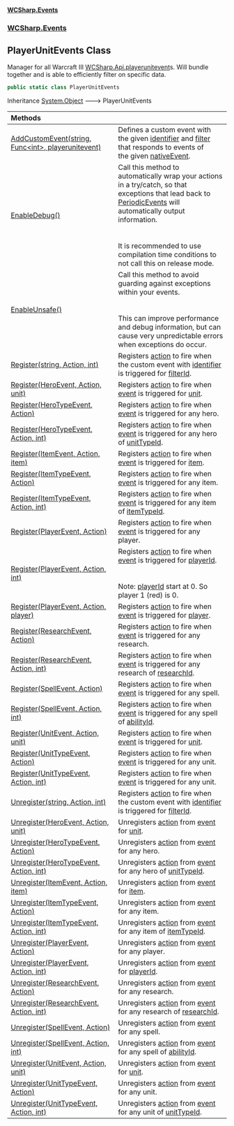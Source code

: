 #### [WCSharp.Events](README.md 'README')
### [WCSharp.Events](WCSharp.Events.md 'WCSharp.Events')

## PlayerUnitEvents Class

Manager for all Warcraft III [WCSharp.Api.playerunitevent](https://docs.microsoft.com/en-us/dotnet/api/WCSharp.Api.playerunitevent 'WCSharp.Api.playerunitevent')s. Will bundle together and is able to efficiently filter on specific data.

```csharp
public static class PlayerUnitEvents
```

Inheritance [System.Object](https://docs.microsoft.com/en-us/dotnet/api/System.Object 'System.Object') &#129106; PlayerUnitEvents

| Methods | |
| :--- | :--- |
| [AddCustomEvent(string, Func&lt;int&gt;, playerunitevent)](WCSharp.Events.PlayerUnitEvents.AddCustomEvent(string,System.Func_int_,WCSharp.Api.playerunitevent).md 'WCSharp.Events.PlayerUnitEvents.AddCustomEvent(string, System.Func<int>, WCSharp.Api.playerunitevent)') | Defines a custom event with the given [identifier](WCSharp.Events.PlayerUnitEvents.AddCustomEvent(string,System.Func_int_,WCSharp.Api.playerunitevent).md#WCSharp.Events.PlayerUnitEvents.AddCustomEvent(string,System.Func_int_,WCSharp.Api.playerunitevent).identifier 'WCSharp.Events.PlayerUnitEvents.AddCustomEvent(string, System.Func<int>, WCSharp.Api.playerunitevent).identifier') and [filter](WCSharp.Events.PlayerUnitEvents.AddCustomEvent(string,System.Func_int_,WCSharp.Api.playerunitevent).md#WCSharp.Events.PlayerUnitEvents.AddCustomEvent(string,System.Func_int_,WCSharp.Api.playerunitevent).filter 'WCSharp.Events.PlayerUnitEvents.AddCustomEvent(string, System.Func<int>, WCSharp.Api.playerunitevent).filter') that responds to events of<br/>the given [nativeEvent](WCSharp.Events.PlayerUnitEvents.AddCustomEvent(string,System.Func_int_,WCSharp.Api.playerunitevent).md#WCSharp.Events.PlayerUnitEvents.AddCustomEvent(string,System.Func_int_,WCSharp.Api.playerunitevent).nativeEvent 'WCSharp.Events.PlayerUnitEvents.AddCustomEvent(string, System.Func<int>, WCSharp.Api.playerunitevent).nativeEvent'). |
| [EnableDebug()](WCSharp.Events.PlayerUnitEvents.EnableDebug().md 'WCSharp.Events.PlayerUnitEvents.EnableDebug()') | Call this method to automatically wrap your actions in a try/catch, so that exceptions that lead back to [PeriodicEvents](WCSharp.Events.PeriodicEvents.md 'WCSharp.Events.PeriodicEvents') will automatically output<br/>information.<br/><br/><br/>It is recommended to use compilation time conditions to not call this on release mode. |
| [EnableUnsafe()](WCSharp.Events.PlayerUnitEvents.EnableUnsafe().md 'WCSharp.Events.PlayerUnitEvents.EnableUnsafe()') | Call this method to avoid guarding against exceptions within your events.<br/><br/><br/>This can improve performance and debug information, but can cause very unpredictable errors when exceptions do occur. |
| [Register(string, Action, int)](WCSharp.Events.PlayerUnitEvents.Register(string,System.Action,int).md 'WCSharp.Events.PlayerUnitEvents.Register(string, System.Action, int)') | Registers [action](WCSharp.Events.PlayerUnitEvents.Register(string,System.Action,int).md#WCSharp.Events.PlayerUnitEvents.Register(string,System.Action,int).action 'WCSharp.Events.PlayerUnitEvents.Register(string, System.Action, int).action') to fire when the custom event with [identifier](WCSharp.Events.PlayerUnitEvents.Register(string,System.Action,int).md#WCSharp.Events.PlayerUnitEvents.Register(string,System.Action,int).identifier 'WCSharp.Events.PlayerUnitEvents.Register(string, System.Action, int).identifier') is triggered for [filterId](WCSharp.Events.PlayerUnitEvents.Register(string,System.Action,int).md#WCSharp.Events.PlayerUnitEvents.Register(string,System.Action,int).filterId 'WCSharp.Events.PlayerUnitEvents.Register(string, System.Action, int).filterId'). |
| [Register(HeroEvent, Action, unit)](WCSharp.Events.PlayerUnitEvents.Register(WCSharp.Events.HeroEvent,System.Action,WCSharp.Api.unit).md 'WCSharp.Events.PlayerUnitEvents.Register(WCSharp.Events.HeroEvent, System.Action, WCSharp.Api.unit)') | Registers [action](WCSharp.Events.PlayerUnitEvents.Register(WCSharp.Events.HeroEvent,System.Action,WCSharp.Api.unit).md#WCSharp.Events.PlayerUnitEvents.Register(WCSharp.Events.HeroEvent,System.Action,WCSharp.Api.unit).action 'WCSharp.Events.PlayerUnitEvents.Register(WCSharp.Events.HeroEvent, System.Action, WCSharp.Api.unit).action') to fire when [event](WCSharp.Events.PlayerUnitEvents.Register(WCSharp.Events.HeroEvent,System.Action,WCSharp.Api.unit).md#WCSharp.Events.PlayerUnitEvents.Register(WCSharp.Events.HeroEvent,System.Action,WCSharp.Api.unit).event 'WCSharp.Events.PlayerUnitEvents.Register(WCSharp.Events.HeroEvent, System.Action, WCSharp.Api.unit).event') is triggered for [unit](WCSharp.Events.PlayerUnitEvents.Register(WCSharp.Events.HeroEvent,System.Action,WCSharp.Api.unit).md#WCSharp.Events.PlayerUnitEvents.Register(WCSharp.Events.HeroEvent,System.Action,WCSharp.Api.unit).unit 'WCSharp.Events.PlayerUnitEvents.Register(WCSharp.Events.HeroEvent, System.Action, WCSharp.Api.unit).unit'). |
| [Register(HeroTypeEvent, Action)](WCSharp.Events.PlayerUnitEvents.Register(WCSharp.Events.HeroTypeEvent,System.Action).md 'WCSharp.Events.PlayerUnitEvents.Register(WCSharp.Events.HeroTypeEvent, System.Action)') | Registers [action](WCSharp.Events.PlayerUnitEvents.Register(WCSharp.Events.HeroTypeEvent,System.Action).md#WCSharp.Events.PlayerUnitEvents.Register(WCSharp.Events.HeroTypeEvent,System.Action).action 'WCSharp.Events.PlayerUnitEvents.Register(WCSharp.Events.HeroTypeEvent, System.Action).action') to fire when [event](WCSharp.Events.PlayerUnitEvents.Register(WCSharp.Events.HeroTypeEvent,System.Action).md#WCSharp.Events.PlayerUnitEvents.Register(WCSharp.Events.HeroTypeEvent,System.Action).event 'WCSharp.Events.PlayerUnitEvents.Register(WCSharp.Events.HeroTypeEvent, System.Action).event') is triggered for any hero. |
| [Register(HeroTypeEvent, Action, int)](WCSharp.Events.PlayerUnitEvents.Register(WCSharp.Events.HeroTypeEvent,System.Action,int).md 'WCSharp.Events.PlayerUnitEvents.Register(WCSharp.Events.HeroTypeEvent, System.Action, int)') | Registers [action](WCSharp.Events.PlayerUnitEvents.Register(WCSharp.Events.HeroTypeEvent,System.Action,int).md#WCSharp.Events.PlayerUnitEvents.Register(WCSharp.Events.HeroTypeEvent,System.Action,int).action 'WCSharp.Events.PlayerUnitEvents.Register(WCSharp.Events.HeroTypeEvent, System.Action, int).action') to fire when [event](WCSharp.Events.PlayerUnitEvents.Register(WCSharp.Events.HeroTypeEvent,System.Action,int).md#WCSharp.Events.PlayerUnitEvents.Register(WCSharp.Events.HeroTypeEvent,System.Action,int).event 'WCSharp.Events.PlayerUnitEvents.Register(WCSharp.Events.HeroTypeEvent, System.Action, int).event') is triggered for any hero of [unitTypeId](WCSharp.Events.PlayerUnitEvents.Register(WCSharp.Events.HeroTypeEvent,System.Action,int).md#WCSharp.Events.PlayerUnitEvents.Register(WCSharp.Events.HeroTypeEvent,System.Action,int).unitTypeId 'WCSharp.Events.PlayerUnitEvents.Register(WCSharp.Events.HeroTypeEvent, System.Action, int).unitTypeId'). |
| [Register(ItemEvent, Action, item)](WCSharp.Events.PlayerUnitEvents.Register(WCSharp.Events.ItemEvent,System.Action,WCSharp.Api.item).md 'WCSharp.Events.PlayerUnitEvents.Register(WCSharp.Events.ItemEvent, System.Action, WCSharp.Api.item)') | Registers [action](WCSharp.Events.PlayerUnitEvents.Register(WCSharp.Events.ItemEvent,System.Action,WCSharp.Api.item).md#WCSharp.Events.PlayerUnitEvents.Register(WCSharp.Events.ItemEvent,System.Action,WCSharp.Api.item).action 'WCSharp.Events.PlayerUnitEvents.Register(WCSharp.Events.ItemEvent, System.Action, WCSharp.Api.item).action') to fire when [event](WCSharp.Events.PlayerUnitEvents.Register(WCSharp.Events.ItemEvent,System.Action,WCSharp.Api.item).md#WCSharp.Events.PlayerUnitEvents.Register(WCSharp.Events.ItemEvent,System.Action,WCSharp.Api.item).event 'WCSharp.Events.PlayerUnitEvents.Register(WCSharp.Events.ItemEvent, System.Action, WCSharp.Api.item).event') is triggered for [item](WCSharp.Events.PlayerUnitEvents.Register(WCSharp.Events.ItemEvent,System.Action,WCSharp.Api.item).md#WCSharp.Events.PlayerUnitEvents.Register(WCSharp.Events.ItemEvent,System.Action,WCSharp.Api.item).item 'WCSharp.Events.PlayerUnitEvents.Register(WCSharp.Events.ItemEvent, System.Action, WCSharp.Api.item).item'). |
| [Register(ItemTypeEvent, Action)](WCSharp.Events.PlayerUnitEvents.Register(WCSharp.Events.ItemTypeEvent,System.Action).md 'WCSharp.Events.PlayerUnitEvents.Register(WCSharp.Events.ItemTypeEvent, System.Action)') | Registers [action](WCSharp.Events.PlayerUnitEvents.Register(WCSharp.Events.ItemTypeEvent,System.Action).md#WCSharp.Events.PlayerUnitEvents.Register(WCSharp.Events.ItemTypeEvent,System.Action).action 'WCSharp.Events.PlayerUnitEvents.Register(WCSharp.Events.ItemTypeEvent, System.Action).action') to fire when [event](WCSharp.Events.PlayerUnitEvents.Register(WCSharp.Events.ItemTypeEvent,System.Action).md#WCSharp.Events.PlayerUnitEvents.Register(WCSharp.Events.ItemTypeEvent,System.Action).event 'WCSharp.Events.PlayerUnitEvents.Register(WCSharp.Events.ItemTypeEvent, System.Action).event') is triggered for any item. |
| [Register(ItemTypeEvent, Action, int)](WCSharp.Events.PlayerUnitEvents.Register(WCSharp.Events.ItemTypeEvent,System.Action,int).md 'WCSharp.Events.PlayerUnitEvents.Register(WCSharp.Events.ItemTypeEvent, System.Action, int)') | Registers [action](WCSharp.Events.PlayerUnitEvents.Register(WCSharp.Events.ItemTypeEvent,System.Action,int).md#WCSharp.Events.PlayerUnitEvents.Register(WCSharp.Events.ItemTypeEvent,System.Action,int).action 'WCSharp.Events.PlayerUnitEvents.Register(WCSharp.Events.ItemTypeEvent, System.Action, int).action') to fire when [event](WCSharp.Events.PlayerUnitEvents.Register(WCSharp.Events.ItemTypeEvent,System.Action,int).md#WCSharp.Events.PlayerUnitEvents.Register(WCSharp.Events.ItemTypeEvent,System.Action,int).event 'WCSharp.Events.PlayerUnitEvents.Register(WCSharp.Events.ItemTypeEvent, System.Action, int).event') is triggered for any item of [itemTypeId](WCSharp.Events.PlayerUnitEvents.Register(WCSharp.Events.ItemTypeEvent,System.Action,int).md#WCSharp.Events.PlayerUnitEvents.Register(WCSharp.Events.ItemTypeEvent,System.Action,int).itemTypeId 'WCSharp.Events.PlayerUnitEvents.Register(WCSharp.Events.ItemTypeEvent, System.Action, int).itemTypeId'). |
| [Register(PlayerEvent, Action)](WCSharp.Events.PlayerUnitEvents.Register(WCSharp.Events.PlayerEvent,System.Action).md 'WCSharp.Events.PlayerUnitEvents.Register(WCSharp.Events.PlayerEvent, System.Action)') | Registers [action](WCSharp.Events.PlayerUnitEvents.Register(WCSharp.Events.PlayerEvent,System.Action).md#WCSharp.Events.PlayerUnitEvents.Register(WCSharp.Events.PlayerEvent,System.Action).action 'WCSharp.Events.PlayerUnitEvents.Register(WCSharp.Events.PlayerEvent, System.Action).action') to fire when [event](WCSharp.Events.PlayerUnitEvents.Register(WCSharp.Events.PlayerEvent,System.Action).md#WCSharp.Events.PlayerUnitEvents.Register(WCSharp.Events.PlayerEvent,System.Action).event 'WCSharp.Events.PlayerUnitEvents.Register(WCSharp.Events.PlayerEvent, System.Action).event') is triggered for any player. |
| [Register(PlayerEvent, Action, int)](WCSharp.Events.PlayerUnitEvents.Register(WCSharp.Events.PlayerEvent,System.Action,int).md 'WCSharp.Events.PlayerUnitEvents.Register(WCSharp.Events.PlayerEvent, System.Action, int)') | Registers [action](WCSharp.Events.PlayerUnitEvents.Register(WCSharp.Events.PlayerEvent,System.Action,int).md#WCSharp.Events.PlayerUnitEvents.Register(WCSharp.Events.PlayerEvent,System.Action,int).action 'WCSharp.Events.PlayerUnitEvents.Register(WCSharp.Events.PlayerEvent, System.Action, int).action') to fire when [event](WCSharp.Events.PlayerUnitEvents.Register(WCSharp.Events.PlayerEvent,System.Action,int).md#WCSharp.Events.PlayerUnitEvents.Register(WCSharp.Events.PlayerEvent,System.Action,int).event 'WCSharp.Events.PlayerUnitEvents.Register(WCSharp.Events.PlayerEvent, System.Action, int).event') is triggered for [playerId](WCSharp.Events.PlayerUnitEvents.Register(WCSharp.Events.PlayerEvent,System.Action,int).md#WCSharp.Events.PlayerUnitEvents.Register(WCSharp.Events.PlayerEvent,System.Action,int).playerId 'WCSharp.Events.PlayerUnitEvents.Register(WCSharp.Events.PlayerEvent, System.Action, int).playerId').<br/><br/><br/>Note: [playerId](WCSharp.Events.PlayerUnitEvents.Register(WCSharp.Events.PlayerEvent,System.Action,int).md#WCSharp.Events.PlayerUnitEvents.Register(WCSharp.Events.PlayerEvent,System.Action,int).playerId 'WCSharp.Events.PlayerUnitEvents.Register(WCSharp.Events.PlayerEvent, System.Action, int).playerId') start at 0. So player 1 (red) is 0. |
| [Register(PlayerEvent, Action, player)](WCSharp.Events.PlayerUnitEvents.Register(WCSharp.Events.PlayerEvent,System.Action,WCSharp.Api.player).md 'WCSharp.Events.PlayerUnitEvents.Register(WCSharp.Events.PlayerEvent, System.Action, WCSharp.Api.player)') | Registers [action](WCSharp.Events.PlayerUnitEvents.Register(WCSharp.Events.PlayerEvent,System.Action,WCSharp.Api.player).md#WCSharp.Events.PlayerUnitEvents.Register(WCSharp.Events.PlayerEvent,System.Action,WCSharp.Api.player).action 'WCSharp.Events.PlayerUnitEvents.Register(WCSharp.Events.PlayerEvent, System.Action, WCSharp.Api.player).action') to fire when [event](WCSharp.Events.PlayerUnitEvents.Register(WCSharp.Events.PlayerEvent,System.Action,WCSharp.Api.player).md#WCSharp.Events.PlayerUnitEvents.Register(WCSharp.Events.PlayerEvent,System.Action,WCSharp.Api.player).event 'WCSharp.Events.PlayerUnitEvents.Register(WCSharp.Events.PlayerEvent, System.Action, WCSharp.Api.player).event') is triggered for [player](WCSharp.Events.PlayerUnitEvents.Register(WCSharp.Events.PlayerEvent,System.Action,WCSharp.Api.player).md#WCSharp.Events.PlayerUnitEvents.Register(WCSharp.Events.PlayerEvent,System.Action,WCSharp.Api.player).player 'WCSharp.Events.PlayerUnitEvents.Register(WCSharp.Events.PlayerEvent, System.Action, WCSharp.Api.player).player'). |
| [Register(ResearchEvent, Action)](WCSharp.Events.PlayerUnitEvents.Register(WCSharp.Events.ResearchEvent,System.Action).md 'WCSharp.Events.PlayerUnitEvents.Register(WCSharp.Events.ResearchEvent, System.Action)') | Registers [action](WCSharp.Events.PlayerUnitEvents.Register(WCSharp.Events.ResearchEvent,System.Action).md#WCSharp.Events.PlayerUnitEvents.Register(WCSharp.Events.ResearchEvent,System.Action).action 'WCSharp.Events.PlayerUnitEvents.Register(WCSharp.Events.ResearchEvent, System.Action).action') to fire when [event](WCSharp.Events.PlayerUnitEvents.Register(WCSharp.Events.ResearchEvent,System.Action).md#WCSharp.Events.PlayerUnitEvents.Register(WCSharp.Events.ResearchEvent,System.Action).event 'WCSharp.Events.PlayerUnitEvents.Register(WCSharp.Events.ResearchEvent, System.Action).event') is triggered for any research. |
| [Register(ResearchEvent, Action, int)](WCSharp.Events.PlayerUnitEvents.Register(WCSharp.Events.ResearchEvent,System.Action,int).md 'WCSharp.Events.PlayerUnitEvents.Register(WCSharp.Events.ResearchEvent, System.Action, int)') | Registers [action](WCSharp.Events.PlayerUnitEvents.Register(WCSharp.Events.ResearchEvent,System.Action,int).md#WCSharp.Events.PlayerUnitEvents.Register(WCSharp.Events.ResearchEvent,System.Action,int).action 'WCSharp.Events.PlayerUnitEvents.Register(WCSharp.Events.ResearchEvent, System.Action, int).action') to fire when [event](WCSharp.Events.PlayerUnitEvents.Register(WCSharp.Events.ResearchEvent,System.Action,int).md#WCSharp.Events.PlayerUnitEvents.Register(WCSharp.Events.ResearchEvent,System.Action,int).event 'WCSharp.Events.PlayerUnitEvents.Register(WCSharp.Events.ResearchEvent, System.Action, int).event') is triggered for any research of [researchId](WCSharp.Events.PlayerUnitEvents.Register(WCSharp.Events.ResearchEvent,System.Action,int).md#WCSharp.Events.PlayerUnitEvents.Register(WCSharp.Events.ResearchEvent,System.Action,int).researchId 'WCSharp.Events.PlayerUnitEvents.Register(WCSharp.Events.ResearchEvent, System.Action, int).researchId'). |
| [Register(SpellEvent, Action)](WCSharp.Events.PlayerUnitEvents.Register(WCSharp.Events.SpellEvent,System.Action).md 'WCSharp.Events.PlayerUnitEvents.Register(WCSharp.Events.SpellEvent, System.Action)') | Registers [action](WCSharp.Events.PlayerUnitEvents.Register(WCSharp.Events.SpellEvent,System.Action).md#WCSharp.Events.PlayerUnitEvents.Register(WCSharp.Events.SpellEvent,System.Action).action 'WCSharp.Events.PlayerUnitEvents.Register(WCSharp.Events.SpellEvent, System.Action).action') to fire when [event](WCSharp.Events.PlayerUnitEvents.Register(WCSharp.Events.SpellEvent,System.Action).md#WCSharp.Events.PlayerUnitEvents.Register(WCSharp.Events.SpellEvent,System.Action).event 'WCSharp.Events.PlayerUnitEvents.Register(WCSharp.Events.SpellEvent, System.Action).event') is triggered for any spell. |
| [Register(SpellEvent, Action, int)](WCSharp.Events.PlayerUnitEvents.Register(WCSharp.Events.SpellEvent,System.Action,int).md 'WCSharp.Events.PlayerUnitEvents.Register(WCSharp.Events.SpellEvent, System.Action, int)') | Registers [action](WCSharp.Events.PlayerUnitEvents.Register(WCSharp.Events.SpellEvent,System.Action,int).md#WCSharp.Events.PlayerUnitEvents.Register(WCSharp.Events.SpellEvent,System.Action,int).action 'WCSharp.Events.PlayerUnitEvents.Register(WCSharp.Events.SpellEvent, System.Action, int).action') to fire when [event](WCSharp.Events.PlayerUnitEvents.Register(WCSharp.Events.SpellEvent,System.Action,int).md#WCSharp.Events.PlayerUnitEvents.Register(WCSharp.Events.SpellEvent,System.Action,int).event 'WCSharp.Events.PlayerUnitEvents.Register(WCSharp.Events.SpellEvent, System.Action, int).event') is triggered for any spell of [abilityId](WCSharp.Events.PlayerUnitEvents.Register(WCSharp.Events.SpellEvent,System.Action,int).md#WCSharp.Events.PlayerUnitEvents.Register(WCSharp.Events.SpellEvent,System.Action,int).abilityId 'WCSharp.Events.PlayerUnitEvents.Register(WCSharp.Events.SpellEvent, System.Action, int).abilityId'). |
| [Register(UnitEvent, Action, unit)](WCSharp.Events.PlayerUnitEvents.Register(WCSharp.Events.UnitEvent,System.Action,WCSharp.Api.unit).md 'WCSharp.Events.PlayerUnitEvents.Register(WCSharp.Events.UnitEvent, System.Action, WCSharp.Api.unit)') | Registers [action](WCSharp.Events.PlayerUnitEvents.Register(WCSharp.Events.UnitEvent,System.Action,WCSharp.Api.unit).md#WCSharp.Events.PlayerUnitEvents.Register(WCSharp.Events.UnitEvent,System.Action,WCSharp.Api.unit).action 'WCSharp.Events.PlayerUnitEvents.Register(WCSharp.Events.UnitEvent, System.Action, WCSharp.Api.unit).action') to fire when [event](WCSharp.Events.PlayerUnitEvents.Register(WCSharp.Events.UnitEvent,System.Action,WCSharp.Api.unit).md#WCSharp.Events.PlayerUnitEvents.Register(WCSharp.Events.UnitEvent,System.Action,WCSharp.Api.unit).event 'WCSharp.Events.PlayerUnitEvents.Register(WCSharp.Events.UnitEvent, System.Action, WCSharp.Api.unit).event') is triggered for [unit](WCSharp.Events.PlayerUnitEvents.Register(WCSharp.Events.UnitEvent,System.Action,WCSharp.Api.unit).md#WCSharp.Events.PlayerUnitEvents.Register(WCSharp.Events.UnitEvent,System.Action,WCSharp.Api.unit).unit 'WCSharp.Events.PlayerUnitEvents.Register(WCSharp.Events.UnitEvent, System.Action, WCSharp.Api.unit).unit'). |
| [Register(UnitTypeEvent, Action)](WCSharp.Events.PlayerUnitEvents.Register(WCSharp.Events.UnitTypeEvent,System.Action).md 'WCSharp.Events.PlayerUnitEvents.Register(WCSharp.Events.UnitTypeEvent, System.Action)') | Registers [action](WCSharp.Events.PlayerUnitEvents.Register(WCSharp.Events.UnitTypeEvent,System.Action).md#WCSharp.Events.PlayerUnitEvents.Register(WCSharp.Events.UnitTypeEvent,System.Action).action 'WCSharp.Events.PlayerUnitEvents.Register(WCSharp.Events.UnitTypeEvent, System.Action).action') to fire when [event](WCSharp.Events.PlayerUnitEvents.Register(WCSharp.Events.UnitTypeEvent,System.Action).md#WCSharp.Events.PlayerUnitEvents.Register(WCSharp.Events.UnitTypeEvent,System.Action).event 'WCSharp.Events.PlayerUnitEvents.Register(WCSharp.Events.UnitTypeEvent, System.Action).event') is triggered for any unit. |
| [Register(UnitTypeEvent, Action, int)](WCSharp.Events.PlayerUnitEvents.Register(WCSharp.Events.UnitTypeEvent,System.Action,int).md 'WCSharp.Events.PlayerUnitEvents.Register(WCSharp.Events.UnitTypeEvent, System.Action, int)') | Registers [action](WCSharp.Events.PlayerUnitEvents.Register(WCSharp.Events.UnitTypeEvent,System.Action,int).md#WCSharp.Events.PlayerUnitEvents.Register(WCSharp.Events.UnitTypeEvent,System.Action,int).action 'WCSharp.Events.PlayerUnitEvents.Register(WCSharp.Events.UnitTypeEvent, System.Action, int).action') to fire when [event](WCSharp.Events.PlayerUnitEvents.Register(WCSharp.Events.UnitTypeEvent,System.Action,int).md#WCSharp.Events.PlayerUnitEvents.Register(WCSharp.Events.UnitTypeEvent,System.Action,int).event 'WCSharp.Events.PlayerUnitEvents.Register(WCSharp.Events.UnitTypeEvent, System.Action, int).event') is triggered for any unit. |
| [Unregister(string, Action, int)](WCSharp.Events.PlayerUnitEvents.Unregister(string,System.Action,int).md 'WCSharp.Events.PlayerUnitEvents.Unregister(string, System.Action, int)') | Registers [action](WCSharp.Events.PlayerUnitEvents.Unregister(string,System.Action,int).md#WCSharp.Events.PlayerUnitEvents.Unregister(string,System.Action,int).action 'WCSharp.Events.PlayerUnitEvents.Unregister(string, System.Action, int).action') to fire when the custom event with [identifier](WCSharp.Events.PlayerUnitEvents.Unregister(string,System.Action,int).md#WCSharp.Events.PlayerUnitEvents.Unregister(string,System.Action,int).identifier 'WCSharp.Events.PlayerUnitEvents.Unregister(string, System.Action, int).identifier') is triggered for [filterId](WCSharp.Events.PlayerUnitEvents.Unregister(string,System.Action,int).md#WCSharp.Events.PlayerUnitEvents.Unregister(string,System.Action,int).filterId 'WCSharp.Events.PlayerUnitEvents.Unregister(string, System.Action, int).filterId'). |
| [Unregister(HeroEvent, Action, unit)](WCSharp.Events.PlayerUnitEvents.Unregister(WCSharp.Events.HeroEvent,System.Action,WCSharp.Api.unit).md 'WCSharp.Events.PlayerUnitEvents.Unregister(WCSharp.Events.HeroEvent, System.Action, WCSharp.Api.unit)') | Unregisters [action](WCSharp.Events.PlayerUnitEvents.Unregister(WCSharp.Events.HeroEvent,System.Action,WCSharp.Api.unit).md#WCSharp.Events.PlayerUnitEvents.Unregister(WCSharp.Events.HeroEvent,System.Action,WCSharp.Api.unit).action 'WCSharp.Events.PlayerUnitEvents.Unregister(WCSharp.Events.HeroEvent, System.Action, WCSharp.Api.unit).action') from [event](WCSharp.Events.PlayerUnitEvents.Unregister(WCSharp.Events.HeroEvent,System.Action,WCSharp.Api.unit).md#WCSharp.Events.PlayerUnitEvents.Unregister(WCSharp.Events.HeroEvent,System.Action,WCSharp.Api.unit).event 'WCSharp.Events.PlayerUnitEvents.Unregister(WCSharp.Events.HeroEvent, System.Action, WCSharp.Api.unit).event') for [unit](WCSharp.Events.PlayerUnitEvents.Unregister(WCSharp.Events.HeroEvent,System.Action,WCSharp.Api.unit).md#WCSharp.Events.PlayerUnitEvents.Unregister(WCSharp.Events.HeroEvent,System.Action,WCSharp.Api.unit).unit 'WCSharp.Events.PlayerUnitEvents.Unregister(WCSharp.Events.HeroEvent, System.Action, WCSharp.Api.unit).unit'). |
| [Unregister(HeroTypeEvent, Action)](WCSharp.Events.PlayerUnitEvents.Unregister(WCSharp.Events.HeroTypeEvent,System.Action).md 'WCSharp.Events.PlayerUnitEvents.Unregister(WCSharp.Events.HeroTypeEvent, System.Action)') | Unregisters [action](WCSharp.Events.PlayerUnitEvents.Unregister(WCSharp.Events.HeroTypeEvent,System.Action).md#WCSharp.Events.PlayerUnitEvents.Unregister(WCSharp.Events.HeroTypeEvent,System.Action).action 'WCSharp.Events.PlayerUnitEvents.Unregister(WCSharp.Events.HeroTypeEvent, System.Action).action') from [event](WCSharp.Events.PlayerUnitEvents.Unregister(WCSharp.Events.HeroTypeEvent,System.Action).md#WCSharp.Events.PlayerUnitEvents.Unregister(WCSharp.Events.HeroTypeEvent,System.Action).event 'WCSharp.Events.PlayerUnitEvents.Unregister(WCSharp.Events.HeroTypeEvent, System.Action).event') for any hero. |
| [Unregister(HeroTypeEvent, Action, int)](WCSharp.Events.PlayerUnitEvents.Unregister(WCSharp.Events.HeroTypeEvent,System.Action,int).md 'WCSharp.Events.PlayerUnitEvents.Unregister(WCSharp.Events.HeroTypeEvent, System.Action, int)') | Unregisters [action](WCSharp.Events.PlayerUnitEvents.Unregister(WCSharp.Events.HeroTypeEvent,System.Action,int).md#WCSharp.Events.PlayerUnitEvents.Unregister(WCSharp.Events.HeroTypeEvent,System.Action,int).action 'WCSharp.Events.PlayerUnitEvents.Unregister(WCSharp.Events.HeroTypeEvent, System.Action, int).action') from [event](WCSharp.Events.PlayerUnitEvents.Unregister(WCSharp.Events.HeroTypeEvent,System.Action,int).md#WCSharp.Events.PlayerUnitEvents.Unregister(WCSharp.Events.HeroTypeEvent,System.Action,int).event 'WCSharp.Events.PlayerUnitEvents.Unregister(WCSharp.Events.HeroTypeEvent, System.Action, int).event') for any hero of [unitTypeId](WCSharp.Events.PlayerUnitEvents.Unregister(WCSharp.Events.HeroTypeEvent,System.Action,int).md#WCSharp.Events.PlayerUnitEvents.Unregister(WCSharp.Events.HeroTypeEvent,System.Action,int).unitTypeId 'WCSharp.Events.PlayerUnitEvents.Unregister(WCSharp.Events.HeroTypeEvent, System.Action, int).unitTypeId'). |
| [Unregister(ItemEvent, Action, item)](WCSharp.Events.PlayerUnitEvents.Unregister(WCSharp.Events.ItemEvent,System.Action,WCSharp.Api.item).md 'WCSharp.Events.PlayerUnitEvents.Unregister(WCSharp.Events.ItemEvent, System.Action, WCSharp.Api.item)') | Unregisters [action](WCSharp.Events.PlayerUnitEvents.Unregister(WCSharp.Events.ItemEvent,System.Action,WCSharp.Api.item).md#WCSharp.Events.PlayerUnitEvents.Unregister(WCSharp.Events.ItemEvent,System.Action,WCSharp.Api.item).action 'WCSharp.Events.PlayerUnitEvents.Unregister(WCSharp.Events.ItemEvent, System.Action, WCSharp.Api.item).action') from [event](WCSharp.Events.PlayerUnitEvents.Unregister(WCSharp.Events.ItemEvent,System.Action,WCSharp.Api.item).md#WCSharp.Events.PlayerUnitEvents.Unregister(WCSharp.Events.ItemEvent,System.Action,WCSharp.Api.item).event 'WCSharp.Events.PlayerUnitEvents.Unregister(WCSharp.Events.ItemEvent, System.Action, WCSharp.Api.item).event') for [item](WCSharp.Events.PlayerUnitEvents.Unregister(WCSharp.Events.ItemEvent,System.Action,WCSharp.Api.item).md#WCSharp.Events.PlayerUnitEvents.Unregister(WCSharp.Events.ItemEvent,System.Action,WCSharp.Api.item).item 'WCSharp.Events.PlayerUnitEvents.Unregister(WCSharp.Events.ItemEvent, System.Action, WCSharp.Api.item).item'). |
| [Unregister(ItemTypeEvent, Action)](WCSharp.Events.PlayerUnitEvents.Unregister(WCSharp.Events.ItemTypeEvent,System.Action).md 'WCSharp.Events.PlayerUnitEvents.Unregister(WCSharp.Events.ItemTypeEvent, System.Action)') | Unregisters [action](WCSharp.Events.PlayerUnitEvents.Unregister(WCSharp.Events.ItemTypeEvent,System.Action).md#WCSharp.Events.PlayerUnitEvents.Unregister(WCSharp.Events.ItemTypeEvent,System.Action).action 'WCSharp.Events.PlayerUnitEvents.Unregister(WCSharp.Events.ItemTypeEvent, System.Action).action') from [event](WCSharp.Events.PlayerUnitEvents.Unregister(WCSharp.Events.ItemTypeEvent,System.Action).md#WCSharp.Events.PlayerUnitEvents.Unregister(WCSharp.Events.ItemTypeEvent,System.Action).event 'WCSharp.Events.PlayerUnitEvents.Unregister(WCSharp.Events.ItemTypeEvent, System.Action).event') for any item. |
| [Unregister(ItemTypeEvent, Action, int)](WCSharp.Events.PlayerUnitEvents.Unregister(WCSharp.Events.ItemTypeEvent,System.Action,int).md 'WCSharp.Events.PlayerUnitEvents.Unregister(WCSharp.Events.ItemTypeEvent, System.Action, int)') | Unregisters [action](WCSharp.Events.PlayerUnitEvents.Unregister(WCSharp.Events.ItemTypeEvent,System.Action,int).md#WCSharp.Events.PlayerUnitEvents.Unregister(WCSharp.Events.ItemTypeEvent,System.Action,int).action 'WCSharp.Events.PlayerUnitEvents.Unregister(WCSharp.Events.ItemTypeEvent, System.Action, int).action') from [event](WCSharp.Events.PlayerUnitEvents.Unregister(WCSharp.Events.ItemTypeEvent,System.Action,int).md#WCSharp.Events.PlayerUnitEvents.Unregister(WCSharp.Events.ItemTypeEvent,System.Action,int).event 'WCSharp.Events.PlayerUnitEvents.Unregister(WCSharp.Events.ItemTypeEvent, System.Action, int).event') for any item of [itemTypeId](WCSharp.Events.PlayerUnitEvents.Unregister(WCSharp.Events.ItemTypeEvent,System.Action,int).md#WCSharp.Events.PlayerUnitEvents.Unregister(WCSharp.Events.ItemTypeEvent,System.Action,int).itemTypeId 'WCSharp.Events.PlayerUnitEvents.Unregister(WCSharp.Events.ItemTypeEvent, System.Action, int).itemTypeId'). |
| [Unregister(PlayerEvent, Action)](WCSharp.Events.PlayerUnitEvents.Unregister(WCSharp.Events.PlayerEvent,System.Action).md 'WCSharp.Events.PlayerUnitEvents.Unregister(WCSharp.Events.PlayerEvent, System.Action)') | Unregisters [action](WCSharp.Events.PlayerUnitEvents.Unregister(WCSharp.Events.PlayerEvent,System.Action).md#WCSharp.Events.PlayerUnitEvents.Unregister(WCSharp.Events.PlayerEvent,System.Action).action 'WCSharp.Events.PlayerUnitEvents.Unregister(WCSharp.Events.PlayerEvent, System.Action).action') from [event](WCSharp.Events.PlayerUnitEvents.Unregister(WCSharp.Events.PlayerEvent,System.Action).md#WCSharp.Events.PlayerUnitEvents.Unregister(WCSharp.Events.PlayerEvent,System.Action).event 'WCSharp.Events.PlayerUnitEvents.Unregister(WCSharp.Events.PlayerEvent, System.Action).event') for any player. |
| [Unregister(PlayerEvent, Action, int)](WCSharp.Events.PlayerUnitEvents.Unregister(WCSharp.Events.PlayerEvent,System.Action,int).md 'WCSharp.Events.PlayerUnitEvents.Unregister(WCSharp.Events.PlayerEvent, System.Action, int)') | Unregisters [action](WCSharp.Events.PlayerUnitEvents.Unregister(WCSharp.Events.PlayerEvent,System.Action,int).md#WCSharp.Events.PlayerUnitEvents.Unregister(WCSharp.Events.PlayerEvent,System.Action,int).action 'WCSharp.Events.PlayerUnitEvents.Unregister(WCSharp.Events.PlayerEvent, System.Action, int).action') from [event](WCSharp.Events.PlayerUnitEvents.Unregister(WCSharp.Events.PlayerEvent,System.Action,int).md#WCSharp.Events.PlayerUnitEvents.Unregister(WCSharp.Events.PlayerEvent,System.Action,int).event 'WCSharp.Events.PlayerUnitEvents.Unregister(WCSharp.Events.PlayerEvent, System.Action, int).event') for [playerId](WCSharp.Events.PlayerUnitEvents.Unregister(WCSharp.Events.PlayerEvent,System.Action,int).md#WCSharp.Events.PlayerUnitEvents.Unregister(WCSharp.Events.PlayerEvent,System.Action,int).playerId 'WCSharp.Events.PlayerUnitEvents.Unregister(WCSharp.Events.PlayerEvent, System.Action, int).playerId'). |
| [Unregister(ResearchEvent, Action)](WCSharp.Events.PlayerUnitEvents.Unregister(WCSharp.Events.ResearchEvent,System.Action).md 'WCSharp.Events.PlayerUnitEvents.Unregister(WCSharp.Events.ResearchEvent, System.Action)') | Unregisters [action](WCSharp.Events.PlayerUnitEvents.Unregister(WCSharp.Events.ResearchEvent,System.Action).md#WCSharp.Events.PlayerUnitEvents.Unregister(WCSharp.Events.ResearchEvent,System.Action).action 'WCSharp.Events.PlayerUnitEvents.Unregister(WCSharp.Events.ResearchEvent, System.Action).action') from [event](WCSharp.Events.PlayerUnitEvents.Unregister(WCSharp.Events.ResearchEvent,System.Action).md#WCSharp.Events.PlayerUnitEvents.Unregister(WCSharp.Events.ResearchEvent,System.Action).event 'WCSharp.Events.PlayerUnitEvents.Unregister(WCSharp.Events.ResearchEvent, System.Action).event') for any research. |
| [Unregister(ResearchEvent, Action, int)](WCSharp.Events.PlayerUnitEvents.Unregister(WCSharp.Events.ResearchEvent,System.Action,int).md 'WCSharp.Events.PlayerUnitEvents.Unregister(WCSharp.Events.ResearchEvent, System.Action, int)') | Unregisters [action](WCSharp.Events.PlayerUnitEvents.Unregister(WCSharp.Events.ResearchEvent,System.Action,int).md#WCSharp.Events.PlayerUnitEvents.Unregister(WCSharp.Events.ResearchEvent,System.Action,int).action 'WCSharp.Events.PlayerUnitEvents.Unregister(WCSharp.Events.ResearchEvent, System.Action, int).action') from [event](WCSharp.Events.PlayerUnitEvents.Unregister(WCSharp.Events.ResearchEvent,System.Action,int).md#WCSharp.Events.PlayerUnitEvents.Unregister(WCSharp.Events.ResearchEvent,System.Action,int).event 'WCSharp.Events.PlayerUnitEvents.Unregister(WCSharp.Events.ResearchEvent, System.Action, int).event') for any research of [researchId](WCSharp.Events.PlayerUnitEvents.Unregister(WCSharp.Events.ResearchEvent,System.Action,int).md#WCSharp.Events.PlayerUnitEvents.Unregister(WCSharp.Events.ResearchEvent,System.Action,int).researchId 'WCSharp.Events.PlayerUnitEvents.Unregister(WCSharp.Events.ResearchEvent, System.Action, int).researchId'). |
| [Unregister(SpellEvent, Action)](WCSharp.Events.PlayerUnitEvents.Unregister(WCSharp.Events.SpellEvent,System.Action).md 'WCSharp.Events.PlayerUnitEvents.Unregister(WCSharp.Events.SpellEvent, System.Action)') | Unregisters [action](WCSharp.Events.PlayerUnitEvents.Unregister(WCSharp.Events.SpellEvent,System.Action).md#WCSharp.Events.PlayerUnitEvents.Unregister(WCSharp.Events.SpellEvent,System.Action).action 'WCSharp.Events.PlayerUnitEvents.Unregister(WCSharp.Events.SpellEvent, System.Action).action') from [event](WCSharp.Events.PlayerUnitEvents.Unregister(WCSharp.Events.SpellEvent,System.Action).md#WCSharp.Events.PlayerUnitEvents.Unregister(WCSharp.Events.SpellEvent,System.Action).event 'WCSharp.Events.PlayerUnitEvents.Unregister(WCSharp.Events.SpellEvent, System.Action).event') for any spell. |
| [Unregister(SpellEvent, Action, int)](WCSharp.Events.PlayerUnitEvents.Unregister(WCSharp.Events.SpellEvent,System.Action,int).md 'WCSharp.Events.PlayerUnitEvents.Unregister(WCSharp.Events.SpellEvent, System.Action, int)') | Unregisters [action](WCSharp.Events.PlayerUnitEvents.Unregister(WCSharp.Events.SpellEvent,System.Action,int).md#WCSharp.Events.PlayerUnitEvents.Unregister(WCSharp.Events.SpellEvent,System.Action,int).action 'WCSharp.Events.PlayerUnitEvents.Unregister(WCSharp.Events.SpellEvent, System.Action, int).action') from [event](WCSharp.Events.PlayerUnitEvents.Unregister(WCSharp.Events.SpellEvent,System.Action,int).md#WCSharp.Events.PlayerUnitEvents.Unregister(WCSharp.Events.SpellEvent,System.Action,int).event 'WCSharp.Events.PlayerUnitEvents.Unregister(WCSharp.Events.SpellEvent, System.Action, int).event') for any spell of [abilityId](WCSharp.Events.PlayerUnitEvents.Unregister(WCSharp.Events.SpellEvent,System.Action,int).md#WCSharp.Events.PlayerUnitEvents.Unregister(WCSharp.Events.SpellEvent,System.Action,int).abilityId 'WCSharp.Events.PlayerUnitEvents.Unregister(WCSharp.Events.SpellEvent, System.Action, int).abilityId'). |
| [Unregister(UnitEvent, Action, unit)](WCSharp.Events.PlayerUnitEvents.Unregister(WCSharp.Events.UnitEvent,System.Action,WCSharp.Api.unit).md 'WCSharp.Events.PlayerUnitEvents.Unregister(WCSharp.Events.UnitEvent, System.Action, WCSharp.Api.unit)') | Unregisters [action](WCSharp.Events.PlayerUnitEvents.Unregister(WCSharp.Events.UnitEvent,System.Action,WCSharp.Api.unit).md#WCSharp.Events.PlayerUnitEvents.Unregister(WCSharp.Events.UnitEvent,System.Action,WCSharp.Api.unit).action 'WCSharp.Events.PlayerUnitEvents.Unregister(WCSharp.Events.UnitEvent, System.Action, WCSharp.Api.unit).action') from [event](WCSharp.Events.PlayerUnitEvents.Unregister(WCSharp.Events.UnitEvent,System.Action,WCSharp.Api.unit).md#WCSharp.Events.PlayerUnitEvents.Unregister(WCSharp.Events.UnitEvent,System.Action,WCSharp.Api.unit).event 'WCSharp.Events.PlayerUnitEvents.Unregister(WCSharp.Events.UnitEvent, System.Action, WCSharp.Api.unit).event') for [unit](WCSharp.Events.PlayerUnitEvents.Unregister(WCSharp.Events.UnitEvent,System.Action,WCSharp.Api.unit).md#WCSharp.Events.PlayerUnitEvents.Unregister(WCSharp.Events.UnitEvent,System.Action,WCSharp.Api.unit).unit 'WCSharp.Events.PlayerUnitEvents.Unregister(WCSharp.Events.UnitEvent, System.Action, WCSharp.Api.unit).unit'). |
| [Unregister(UnitTypeEvent, Action)](WCSharp.Events.PlayerUnitEvents.Unregister(WCSharp.Events.UnitTypeEvent,System.Action).md 'WCSharp.Events.PlayerUnitEvents.Unregister(WCSharp.Events.UnitTypeEvent, System.Action)') | Unregisters [action](WCSharp.Events.PlayerUnitEvents.Unregister(WCSharp.Events.UnitTypeEvent,System.Action).md#WCSharp.Events.PlayerUnitEvents.Unregister(WCSharp.Events.UnitTypeEvent,System.Action).action 'WCSharp.Events.PlayerUnitEvents.Unregister(WCSharp.Events.UnitTypeEvent, System.Action).action') from [event](WCSharp.Events.PlayerUnitEvents.Unregister(WCSharp.Events.UnitTypeEvent,System.Action).md#WCSharp.Events.PlayerUnitEvents.Unregister(WCSharp.Events.UnitTypeEvent,System.Action).event 'WCSharp.Events.PlayerUnitEvents.Unregister(WCSharp.Events.UnitTypeEvent, System.Action).event') for any unit. |
| [Unregister(UnitTypeEvent, Action, int)](WCSharp.Events.PlayerUnitEvents.Unregister(WCSharp.Events.UnitTypeEvent,System.Action,int).md 'WCSharp.Events.PlayerUnitEvents.Unregister(WCSharp.Events.UnitTypeEvent, System.Action, int)') | Unregisters [action](WCSharp.Events.PlayerUnitEvents.Unregister(WCSharp.Events.UnitTypeEvent,System.Action,int).md#WCSharp.Events.PlayerUnitEvents.Unregister(WCSharp.Events.UnitTypeEvent,System.Action,int).action 'WCSharp.Events.PlayerUnitEvents.Unregister(WCSharp.Events.UnitTypeEvent, System.Action, int).action') from [event](WCSharp.Events.PlayerUnitEvents.Unregister(WCSharp.Events.UnitTypeEvent,System.Action,int).md#WCSharp.Events.PlayerUnitEvents.Unregister(WCSharp.Events.UnitTypeEvent,System.Action,int).event 'WCSharp.Events.PlayerUnitEvents.Unregister(WCSharp.Events.UnitTypeEvent, System.Action, int).event') for any unit of [unitTypeId](WCSharp.Events.PlayerUnitEvents.Unregister(WCSharp.Events.UnitTypeEvent,System.Action,int).md#WCSharp.Events.PlayerUnitEvents.Unregister(WCSharp.Events.UnitTypeEvent,System.Action,int).unitTypeId 'WCSharp.Events.PlayerUnitEvents.Unregister(WCSharp.Events.UnitTypeEvent, System.Action, int).unitTypeId'). |
